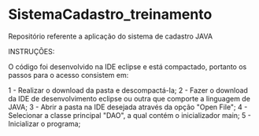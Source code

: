 # SistemaCadastro_treinamento
Repositório referente a aplicação do sistema de cadastro JAVA

INSTRUÇÕES: 

O código foi desenvolvido na IDE eclipse e está compactado, portanto os passos para o acesso consistem em: 

1 - Realizar o download da pasta e descompactá-la; 
2 - Fazer o download da IDE de desenvolvimento eclipse ou outra que comporte a linguagem de JAVA; 
3 - Abrir a pasta na IDE desejada através da opção "Open File"; 
4 - Selecionar a classe principal "DAO", a qual contém o inicializador main; 
5 - Inicializar o programa; 
